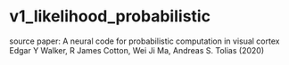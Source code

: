 # v1_likelihood_probabilistic
source paper: A neural code for probabilistic computation in visual cortex
Edgar Y Walker, R James Cotton, Wei Ji Ma, Andreas S. Tolias (2020)
